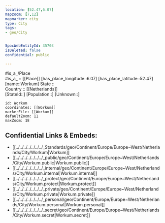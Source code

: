 ```yaml
---
location: [52.47,6.07] 
mapzoom: [7,12] 
mapmarker: city 
type: City
tags:
- geo/City


SpocWebEntityId: 35703
isDeleted: false
confidential: public

---
```

#is_a_/Place  
#is_a_ :: [[Place]] 
[has_place_longitude::6.07] 
[has_place_latitude::52.47] 
[name::Workum] 
State ::  
Country :: [[Netherlands]]  
[StateId::] 
[Population::] 
[Unknown::] 


```leaflet
id: Workum
coordinates: [[Workum]] 
markerFile: [[Workum]] 
defaultZoom: 11 
maxZoom: 18
```


## Confidential Links & Embeds: 
- [[../../../../../../../_Standards/geo/Continent/Europe/Europe~West/Netherlands/City/Workum|Workum]] 
- [[../../../../../../../_public/geo/Continent/Europe/Europe~West/Netherlands/City/Workum.public|Workum.public]] 
- [[../../../../../../../_internal/geo/Continent/Europe/Europe~West/Netherlands/City/Workum.internal|Workum.internal]] 
- [[../../../../../../../_protect/geo/Continent/Europe/Europe~West/Netherlands/City/Workum.protect|Workum.protect]] 
- [[../../../../../../../_private/geo/Continent/Europe/Europe~West/Netherlands/City/Workum.private|Workum.private]] 
- [[../../../../../../../_personal/geo/Continent/Europe/Europe~West/Netherlands/City/Workum.personal|Workum.personal]] 
- [[../../../../../../../_secret/geo/Continent/Europe/Europe~West/Netherlands/City/Workum.secret|Workum.secret]] 

